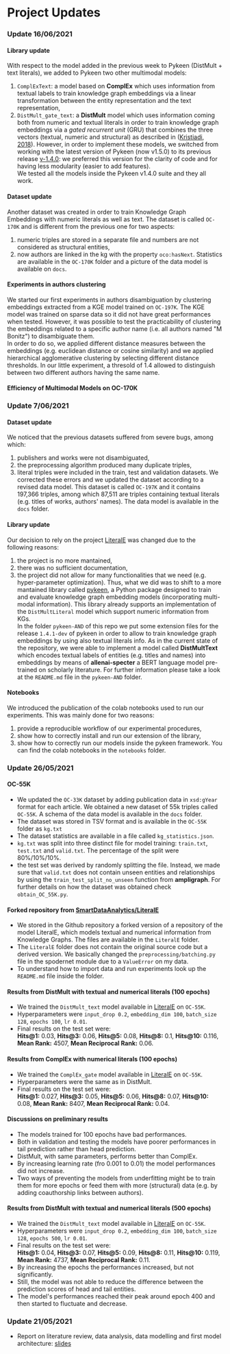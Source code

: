 # Project Updates

### Update 16/06/2021
#### Library update
With respect to the model added in the previous week to Pykeen (DistMult + text literals), we added to Pykeen two other multimodal models:
1. `ComplExText`: a model based on **ComplEx** which uses information from textual labels to train knowledge graph embeddings via a linear transformation between the entity representation and the text representation,
2. `DistMult_gate_text`: a **DistMult** model which uses information coming both from numeric and textual literals in order to train knowledge graph embeddings via a *gated recurrent unit* (GRU) that combines the three vectors (textual, numeric and structural) as described in ([Kristiadi, 2018](https://arxiv.org/abs/1802.00934)).
However, in order to implement these models, we switched from working with the latest version of Pykeen (now v1.5.0) to its previous release [v-1.4.0](https://github.com/pykeen/pykeen/releases/tag/v1.4.0): we preferred this version for the clarity of code and for having less modularity (easier to add features).<br/>
We tested all the models inside the Pykeen v1.4.0 suite and they all work. 

#### Dataset update
Another dataset was created in order to train Knowledge Graph Embeddings with numeric literals as well as text.
The dataset is called `OC-170K` and is different from the previous one for two aspects:
1. numeric triples are stored in a separate file and numbers are not considered as structural entities,
2. now authors are linked in the kg with the property `oco:hasNext`.
Statistics are available in the `OC-170K` folder and a picture of the data model is available on `docs`.

#### Experiments in authors clustering
We started our first experiments in authors disambiguation by clustering embeddings extracted from a KGE model trained on `OC-197K`.
The KGE model was trained on sparse data so it did not have great performances when tested. However, it was possible to test the practicability of clustering the embeddings related to a specific author name (i.e. all authors named "M Bonitz") to disambiguate them. <br/>
In order to do so, we applied different distance measures between the embeddings (e.g. euclidean distance or cosine similarity) and we applied hierarchical agglomerative clustering by selecting different distance thresholds. In our little experiment, a thresold of 1.4 allowed to distinguish between two different authors having the same name.

#### Efficiency of Multimodal Models on OC-170K

### Update 7/06/2021
#### Dataset update
We noticed that the previous datasets suffered from severe bugs, among which:
1. publishers and works were not disambiguated,
2. the preprocessing algorithm produced many duplicate triples,
3. literal triples were included in the train, test and validation datasets.
We corrected these errors and we updated the dataset according to a revised data model. This dataset is called `OC-197K` and it contains 197,366 triples, among which 87,511 are triples containing textual literals (e.g. titles of works, authors' names). The data model is available in the `docs` folder.
#### Library update
Our decision to rely on the project [LiteralE](https://github.com/SmartDataAnalytics/LiteralE) was changed due to the following reasons:
1. the project is no more mantained,
2. there was no sufficient documentation,
3. the project did not allow for many functionalities that we need (e.g. hyper-parameter optimization).
Thus, what we did was to shift to a more mantained library called [pykeen](https://github.com/pykeen/pykeen), a Python package designed to train and evaluate knowledge graph embedding models (incorporating multi-modal information). This library already supports an implementation of the `DistMultLiteral` model which support numeric information from KGs. <br/>
In the folder `pykeen-AND` of this repo we put some extension files for the release `1.4.1-dev` of pykeen in order to allow to train knowledge graph embeddings by using also textual literals info. As in the current state of the repository, we were able to implement a model called **DistMultText** which encodes textual labels of entities (e.g. titles and names) into embeddings by means of **allenai-specter** a BERT language model pre-trained on scholarly literature. For further information please take a look at the `README.md` file in the `pykeen-AND` folder.
#### Notebooks
We introduced the publication of the colab notebooks used to run our experiments. This was mainly done for two reasons:
1. provide a reproducible workflow of our experimental procedures,
2. show how to correctly install and run our extension of the library,
3. show how to correctly run our models inside the pykeen framework.
You can find the colab notebooks in the `notebooks` folder.

### Update 26/05/2021
#### OC-55K
- We updated the `OC-33K` dataset by adding publication data in `xsd:gYear` format for each article. We obtained a new dataset of 55k triples called `OC-55K`. A schema of the data model is available in the `docs` folder.
- The dataset was stored in TSV format and is available in the `OC-55K` folder as `kg.txt`
- The dataset statistics are available in a file called `kg_statistics.json`.
- `kg.txt` was split into three distinct file for model training: `train.txt`, `test.txt` and `valid.txt`. The percentage of the split were 80%/10%/10%.
- the test set was derived by randomly splitting the file. Instead, we made sure that `valid.txt` does not contain unseen entities and relationships by using the `train_test_split_no_unseen` function from **ampligraph**. For further details on how the dataset was obtained check `obtain_OC_55K.py`.
#### Forked repository from [SmartDataAnalytics/LiteralE](https://github.com/SmartDataAnalytics/LiteralE)
- We stored in the Github repository a forked version of a repository of the model LiteralE, which models textual and numerical information from Knowledge Graphs. The files are available in the `LiteralE` folder.
- The `LiteralE` folder does not contain the original source code but a derived version. We basically changed the `preprocessing/batching.py` file in the spodernet module due to a `ValueError` on my data. 
- To understand how to import data and run experiments look up the `README.md` file inside the folder.
#### Results from DistMult with textual and numerical literals (100 epochs)
- We trained the `DistMult_text` model available in [LiteralE](https://github.com/SmartDataAnalytics/LiteralE) on `OC-55K`.
- Hyperparameters were `input_drop 0.2`, `embedding_dim 100`, `batch_size 128`, `epochs 100`, `lr 0.01`.
- Final results on the test set were: <br/>
  **Hits@1:** 0.03,
  **Hits@3:** 0.06,
  **Hits@5:** 0.08,
  **Hits@8:** 0.1,
  **Hits@10:** 0.116,
  **Mean Rank:** 4507,
  **Mean Reciprocal Rank:** 0.06. <br/>
#### Results from ComplEx with numerical literals (100 epochs)
- We trained the `ComplEx_gate` model available in [LiteralE](https://github.com/SmartDataAnalytics/LiteralE) on `OC-55K`.
- Hyperparameters were the same as in DistMult.
- Final results on the test set were: <br/>
**Hits@1:** 0.027,
**Hits@3:** 0.05,
**Hits@5:** 0.06,
**Hits@8:** 0.07,
**Hits@10:** 0.08,
**Mean Rank:** 8407,
**Mean Reciprocal Rank:** 0.04.
#### Discussions on preliminary results
- The models trained for 100 epochs have bad performances.
- Both in validation and testing the models have poorer performances in tail prediction rather than head prediction.
- DistMult, with same parameters, performs better than ComplEx.
- By increasing learning rate (fro 0.001 to 0.01) the model performances did not increase.
- Two ways of preventing the models from underfitting might be to train them for more epochs or feed them with more (structural) data (e.g. by adding coauthorship links between authors).
#### Results from DistMult with textual and numerical literals (500 epochs)
- We trained the `DistMult_text` model available in [LiteralE](https://github.com/SmartDataAnalytics/LiteralE) on `OC-55K`.
- Hyperparameters were `input_drop 0.2`, `embedding_dim 100`, `batch_size 128`, `epochs 500`, `lr 0.01`.
- Final results on the test set were: <br/>
  **Hits@1:** 0.04,
  **Hits@3:** 0.07,
  **Hits@5:** 0.09,
  **Hits@8:** 0.11,
  **Hits@10:** 0.119,
  **Mean Rank:** 4737,
  **Mean Reciprocal Rank:** 0.11. <br/>
- By increasing the epochs the performances increased, but not significantly.
- Still, the model was not able to reduce the difference between the prediction scores of head and tail entities.
- The model's performances reached their peak around epoch 400 and then started to fluctuate and decrease.

### Update 21/05/2021
- Report on literature review, data analysis, data modelling and first model architecture: [slides](https://docs.google.com/presentation/d/12JzKb53fGLuNAyHXao7tzu0kn5Cor8FKPT_bW7_U2Js/edit?usp=sharing)
